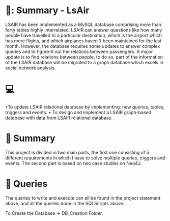 # 📔: Summary - LsAir
LSAIR has been implemented as a MySQL database comprising more than forty tables
highly interrelated. LSAIR can answer questions like how many people have travelled to a
particular destination, which is the airport which has more flights, and which airplanes haven
‘t been maintained for the last month. However, the database requires some updates to
answer complex queries and to figure-it out the relations between passengers.
A major update is to find relations between people, to do so, part of the information of the
LSAIR database will be migrated to a graph database which excels in social network
analysis.

# :computer: 
•To update LSAIR relational database by implementing: new queries, tables, triggers
and events.
• To design and implement a LSAIR graph-based database with data from LSAIR
relational database.

# :book: Summary
This project is divided in two main parts, the first one consisting of 5 different requirements in which 
I have to solve multiple queries, triggers and events. The second part is based on two case studies 
on Neo4J.

# :notebook: Queries
The queries to write and execute can all be found in the project statement above,
and all the queries done in the SQLScripts above.

To Create the Database -> DB_Creation Folder.


